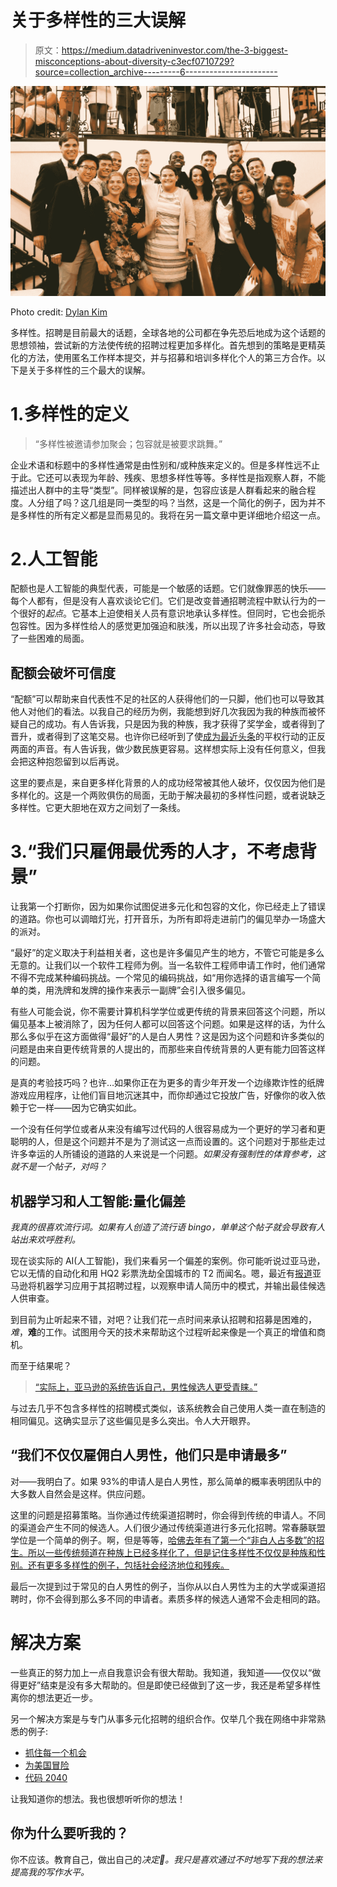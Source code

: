 # 关于多样性的三大误解

> 原文：<https://medium.datadriveninvestor.com/the-3-biggest-misconceptions-about-diversity-c3ecf0710729?source=collection_archive---------6----------------------->

![](img/34c479318cd55d78b2b187ed02474362.png)

Photo credit: [Dylan Kim](https://www.facebook.com/dylan.kim1)

多样性。招聘是目前最大的话题，全球各地的公司都在争先恐后地成为这个话题的思想领袖，尝试新的方法使传统的招聘过程更加多样化。首先想到的策略是更精英化的方法，使用匿名工作样本提交，并与招募和培训多样化个人的第三方合作。以下是关于多样性的三个最大的误解。

# 1.多样性的定义

> “多样性被邀请参加聚会；包容就是被要求跳舞。”

企业术语和标题中的多样性通常是由性别和/或种族来定义的。但是多样性远不止于此。它还可以表现为年龄、残疾、思想多样性等等。多样性是指观察人群，不能描述出人群中的主导“类型”。同样被误解的是，包容应该是人群看起来的融合程度。人分组了吗？这几组是同一类型的吗？当然，这是一个简化的例子，因为并不是多样性的所有定义都是显而易见的。我将在另一篇文章中更详细地介绍这一点。

# 2.人工智能

配额也是人工智能的典型代表，可能是一个敏感的话题。它们就像罪恶的快乐——每个人都有，但是没有人喜欢谈论它们。它们是改变普通招聘流程中默认行为的一个很好的*起点*。它基本上迫使相关人员有意识地承认多样性。但同时，它也会扼杀包容性。因为多样性给人的感觉更加强迫和肤浅，所以出现了许多社会动态，导致了一些困难的局面。

## 配额会破坏可信度

“配额”可以帮助来自代表性不足的社区的人获得他们的一只脚，他们也可以导致其他人对他们的看法。以我自己的经历为例，我能想到好几次我因为我的种族而被怀疑自己的成功。有人告诉我，只是因为我的种族，我才获得了奖学金，或者得到了晋升，或者得到了这笔交易。也许你已经听到了使[成为最近头条](https://www.cnn.com/2018/10/14/politics/harvard-affirmative-action-asian-americans/index.html)的平权行动的正反两面的声音。有人告诉我，做少数民族更容易。这样想实际上没有任何意义，但我会把这种抱怨留到以后再说。

这里的要点是，来自更多样化背景的人的成功经常被其他人破坏，仅仅因为他们是多样化的。这是一个两败俱伤的局面，无助于解决最初的多样性问题，或者说缺乏多样性。它更大胆地在双方之间划了一条线。

# 3.“我们只雇佣最优秀的人才，不考虑背景”

让我第一个打断你，因为如果你试图促进多元化和包容的文化，你已经走上了错误的道路。你也可以调暗灯光，打开音乐，为所有即将走进前门的偏见举办一场盛大的派对。

“最好”的定义取决于利益相关者，这也是许多偏见产生的地方，不管它可能是多么无意的。让我们以一个软件工程师为例。当一名软件工程师申请工作时，他们通常不得不完成某种编码挑战。一个常见的编码挑战，如“用你选择的语言编写一个简单的类，用洗牌和发牌的操作来表示一副牌”会引入很多偏见。

有些人可能会说，你不需要计算机科学学位或更传统的背景来回答这个问题，所以偏见基本上被消除了，因为任何人都可以回答这个问题。如果是这样的话，为什么那么多似乎在这方面做得“最好”的人是白人男性？这是因为这个问题和许多类似的问题是由来自更传统背景的人提出的，而那些来自传统背景的人更有能力回答这样的问题。

是真的考验技巧吗？也许…如果你正在为更多的青少年开发一个边缘欺诈性的纸牌游戏应用程序，让他们盲目地沉迷其中，而你却通过它投放广告，好像你的收入依赖于它一样——因为它确实如此。

一个没有任何学位或者从来没有编写过代码的人很容易成为一个更好的学习者和更聪明的人，但是这个问题并不是为了测试这一点而设置的。这个问题对于那些走过许多幸运的人所铺设的道路的人来说是一个问题。*如果没有强制性的体育参考，这就不是一个帖子，对吗？*

## 机器学习和人工智能:量化偏差

*我真的很喜欢流行词。如果有人创造了流行语 bingo，单单这个帖子就会导致有人站出来欢呼胜利。*

现在谈实际的 AI(人工智能)，我们来看另一个偏差的案例。你可能听说过亚马逊，它以无情的自动化和用 HQ2 彩票洗劫全国城市的 T2 而闻名。嗯，最近有[报道](https://www.reuters.com/article/us-amazon-com-jobs-automation-insight/amazon-scraps-secret-ai-recruiting-tool-that-showed-bias-against-women-idUSKCN1MK08G)亚马逊将机器学习应用于其招聘过程，以观察申请人简历中的模式，并输出最佳候选人供审查。

到目前为止听起来不错，对吧？让我们花一点时间来承认招聘和招募是困难的，*难*，**难**的工作。试图用今天的技术来帮助这个过程听起来像是一个真正的增值和商机。

而至于结果呢？

> [“实际上，亚马逊的系统告诉自己，男性候选人更受青睐。”](https://www.reuters.com/article/us-amazon-com-jobs-automation-insight/amazon-scraps-secret-ai-recruiting-tool-that-showed-bias-against-women-idUSKCN1MK08G)

与过去几乎不包含多样性的招聘模式类似，该系统教会自己使用人类一直在制造的相同偏见。这确实显示了这些偏见是多么突出。令人大开眼界。

## “我们不仅仅雇佣白人男性，他们只是申请最多”

对——我明白了。如果 93%的申请人是白人男性，那么简单的概率表明团队中的大多数人自然会是这样。供应问题。

这里的问题是招募策略。当你通过传统渠道招聘时，你会得到传统的申请人。不同的渠道会产生不同的候选人。人们很少通过传统渠道进行多元化招聘。常春藤联盟学位是一个简单的例子。啊，但是等等，[哈佛去年有了第一个“非白人占多数”的招生。所以一些传统频道在种族上已经多样化了，但是记住多样性不仅仅是种族和性别。还有更多多样性的例子，包括社会经济地位和残疾。](https://www.bbc.com/news/world-us-canada-40812196)

最后一次提到过于常见的白人男性的例子，当你从以白人男性为主的大学或渠道招聘时，你不会得到那么多不同的申请者。素质多样的候选人通常不会走相同的路。

# 解决方案

一些真正的努力加上一点自我意识会有很大帮助。我知道，我知道——仅仅以“做得更好”结束是没有多大帮助的。但是即使已经做到了这一步，我还是希望多样性离你的想法更近一步。

另一个解决方案是与专门从事多元化招聘的组织合作。仅举几个我在网络中非常熟悉的例子:

*   [抓住每一个机会](https://www.seo-usa.org/)
*   [为美国冒险](https://ventureforamerica.org/)
*   [代码 2040](http://www.code2040.org/)

让我知道你的想法。我也很想听听你的想法！

## 你为什么要听我的？

你不应该。教育自己，做出自己的*决定💯。我只是喜欢通过不时地写下我的想法来提高我的写作水平。*